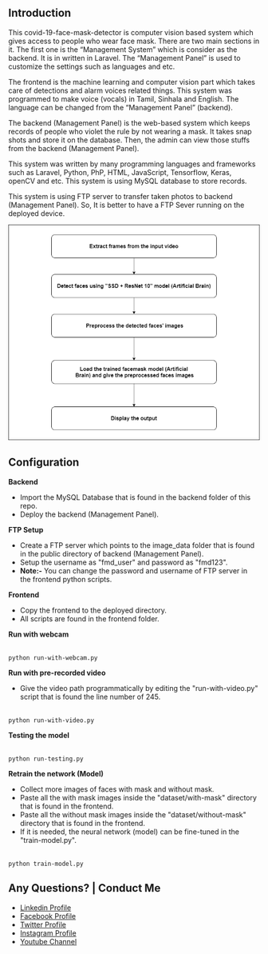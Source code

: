 Introduction
---

This covid-19-face-mask-detector is computer vision based system which gives access to people who wear face mask. There are two main sections in it. The first one is the “Management System” which is consider as the backend. It is in written in Laravel. The “Management Panel” is used to customize the settings such as languages and etc. 

The frontend is the machine learning and computer vision part which takes care of detections and alarm voices related things. This system was programmed to make voice (vocals) in Tamil, Sinhala and English.  The language can be changed from the “Management Panel” (backend). 

The backend (Management Panel) is the web-based system which keeps records of people who violet the rule by not wearing a mask. It takes snap shots and store it on the database. Then,  the admin can view those stuffs from the backend (Management Panel). 

This system was written by many programming languages and frameworks such as Laravel, Python, PhP, HTML, JavaScript, Tensorflow, Keras, openCV and etc. This system is using MySQL database to store records.

This system is using FTP server to transfer taken photos to backend (Management Panel). So, It is better to have a FTP Sever running on the deployed device.




![](facemask-diagram.png)



Configuration
---

**Backend**

* Import the MySQL Database that is found in the backend folder of this repo.
* Deploy the backend (Management Panel). 


**FTP Setup**

* Create a FTP server which points to the image_data folder that is found in the public directory of backend (Management Panel).
* Setup the username as "fmd_user" and password as "fmd123".
* **Note:-** You can change the password and username of FTP server in the frontend python scripts.


**Frontend**

* Copy the frontend to the deployed directory.
* All scripts are found in the frontend folder.

**Run with webcam**

```

python run-with-webcam.py

```


**Run with pre-recorded video**

* Give the video path programmatically by editing the "run-with-video.py" script that is found the line number of 245.


```

python run-with-video.py

```


**Testing the model**

```

python run-testing.py

```


**Retrain the network (Model)**

* Collect more images of faces with mask and without mask.
* Paste all the with mask images inside the "dataset/with-mask" directory that is found in the frontend.
* Paste all the without mask images inside the "dataset/without-mask" directory that is found in the frontend.
* If it is needed, the neural network (model) can be fine-tuned in the "train-model.py".

```

python train-model.py

```


Any Questions? | Conduct Me 
---

* [Linkedin Profile](https://www.linkedin.com/in/gunarakulan-gunaratnam-161119156/)
* [Facebook Profile](https://www.facebook.com/gunarakulan)
* [Twitter Profile](https://twitter.com/gunarakulang)
* [Instagram Profile](https://www.instagram.com/gunarakulan_gunaratnam/)
* [Youtube Channel](https://www.youtube.com/channel/UCMWkED5sabgVZSCKjZuRJXA/videos)




